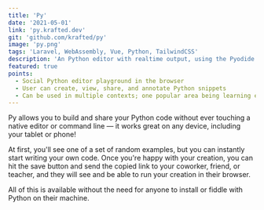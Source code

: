 ```yaml
---
title: 'Py'
date: '2021-05-01'
link: 'py.krafted.dev'
git: 'github.com/krafted/py'
image: 'py.png'
tags: 'Laravel, WebAssembly, Vue, Python, TailwindCSS'
description: 'An Python editor with realtime output, using the Pyodide interpreter through WebAssembly. With this, you can write, share, and review Python code in the browser.'
featured: true
points:
  - Social Python editor playground in the browser
  - User can create, view, share, and annotate Python snippets
  - Can be used in multiple contexts; one popular area being learning environments
---
```


Py allows you to build and share your Python code without ever touching a native editor or command line — it works great on any device, including your tablet or phone!

At first, you'll see one of a set of random examples, but you can instantly start writing your own code. Once you're happy with your creation, you can hit the save button and send the copied link to your coworker, friend, or teacher, and they will see and be able to run your creation in their browser.

All of this is available without the need for anyone to install or fiddle with Python on their machine.
